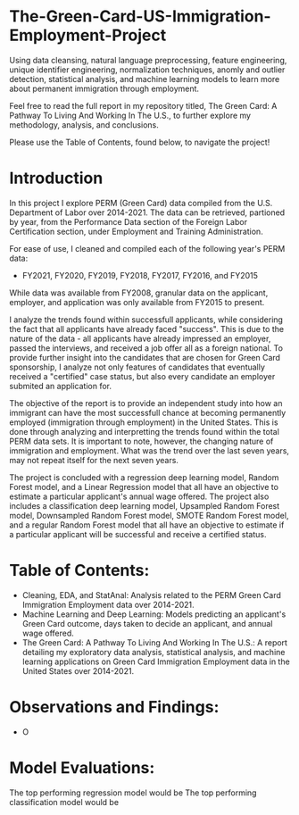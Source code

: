 # The-Green-Card-US-Immigration-Employment-Project
Using data cleansing, natural language preprocessing, feature engineering, unique identifier engineering, normalization techniques, anomly and outlier detection, statistical analysis, and machine learning models to learn more about permanent immigration through employment.

Feel free to read the full report in my repository titled, The Green Card: A Pathway To Living And Working In The U.S., to further explore my methodology, analysis, and conclusions.

Please use the Table of Contents, found below, to navigate the project!

# Introduction
In this project I explore PERM (Green Card) data compiled from the U.S. Department of Labor over 2014-2021. The data can be retrieved, partioned by year, from the Performance Data section of the Foreign Labor Certification section, under Employment and Training Administration.

For ease of use, I cleaned and compiled each of the following year's PERM data:
- FY2021, FY2020, FY2019, FY2018, FY2017, FY2016, and FY2015

While data was available from FY2008, granular data on the applicant, employer, and application was only available from FY2015 to present. 

I analyze the trends found within successfull applicants, while considering the fact that all applicants have already faced "success". This is due to the nature of the data - all applicants have already impressed an employer, passed the interviews, and received a job offer all as a foreign national. To provide further insight into the candidates that are chosen for Green Card sponsorship, I analyze not only features of candidates that eventually received a "certified" case status, but also every candidate an employer submited an application for.

The objective of the report is to provide an independent study into how an immigrant can have the most successfull chance at becoming permanently employed (immigration through employment) in the United States. This is done through analyzing and interpretting the trends found within the total PERM data sets. It is important to note, however, the changing nature of immigration and employment. What was the trend over the last seven years, may not repeat itself for the next seven years.

The project is concluded with a regression deep learning model, Random Forest model, and a Linear Regression model that all have an objective to estimate a particular applicant's annual wage offered. The project also includes a classification deep learning model, Upsampled Random Forest model, Downsampled Random Forest model, SMOTE Random Forest model, and a regular Random Forest model that all have an objective to estimate if a particular applicant will be successful and receive a certified status.

# Table of Contents:
- Cleaning, EDA, and StatAnal: Analysis related to the PERM Green Card Immigration Employment data over 2014-2021.
- Machine Learning and Deep Learning: Models predicting an applicant's Green Card outcome, days taken to decide an applicant, and annual wage offered.
- The Green Card: A Pathway To Living And Working In The U.S.: A report detailing my exploratory data analysis, statistical analysis, and machine learning applications on Green Card Immigration Employment data in the United States over 2014-2021.

# Observations and Findings:

- O


# Model Evaluations:

The top performing regression model would be 
The top performing classification model would be
